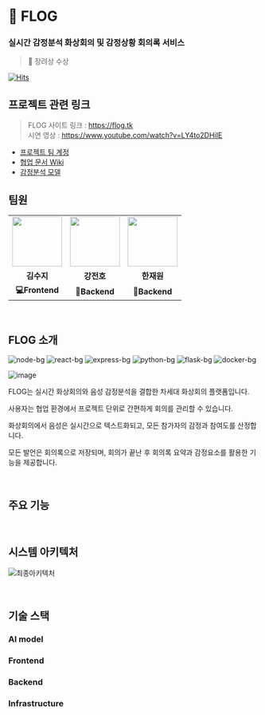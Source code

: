 # 🔮 FLOG

### 실시간 감정분석 화상회의 및 감정상황 회의록 서비스
> 🥉 장려상 수상

[![Hits](https://hits.seeyoufarm.com/api/count/incr/badge.svg?url=https%3A%2F%2Fgithub.com%2FBrave-Cookie%2FFLOG&count_bg=%23CBC5FF&title_bg=%239172F6&icon=ello.svg&icon_color=%23E7E7E7&title=FLOG&edge_flat=false)](https://hits.seeyoufarm.com)

## 프로젝트 관련 링크
> FLOG 사이트 링크 : https://flog.tk   
> 시연 영상 : https://www.youtube.com/watch?v=LY4to2DHiIE

- [프로젝트 팀 계정](https://github.com/Brave-Cookie)
- [협업 문서 Wiki](https://github.com/Brave-Cookie/Wiki)
- [감정분석 모델](https://github.com/Brave-Cookie/Emotion-recognition)

## 팀원

<table>
  <tr>
    <td align="center"><a href="https://github.com/jerimo"><img src="https://avatars.githubusercontent.com/u/48341341?v=4" width="100px" /></a></td>
    <td align="center"><a href="https://github.com/jeonbar2"><img src="https://avatars.githubusercontent.com/u/76610357?v=4" width="100px" /></a></td>
    <td align="center"><a href="https://github.com/hanjo8813"><img src="https://avatars.githubusercontent.com/u/71180414?v=4" width="100px" /></a></td>
  </tr>
  <tr>
    <td align="center"><b>김수지</b></td>
    <td align="center"><b>강전호</b></td>
    <td align="center"><b>한재원</b></td>
  </tr>
  <tr>
    <td align="center"><b>💻Frontend</b></td>
    <td align="center"><b>🔨Backend</b></td>
    <td align="center"><b>🔧Backend</b></td>
  </tr>
</table>

<br>

## FLOG 소개

![node-bg](https://img.shields.io/badge/Nodejs-v14.16.1-yellowgreen?logo=node.js)
![react-bg](https://img.shields.io/badge/React-v17.0.2-1cf?logo=react)
![express-bg](https://img.shields.io/badge/Express-v4.16.1-yellow?logo=Express)
![python-bg](https://img.shields.io/badge/Python-v3.9-blue?logo=Python)
![flask-bg](https://img.shields.io/badge/Flask-v1.1.2-lightgray?logo=Flask)
![docker-bg](https://img.shields.io/badge/Docker-v20.10.6-3cf?logo=Docker)

![image](https://user-images.githubusercontent.com/71180414/120897507-87f46400-c661-11eb-8371-6ccb3409fa7e.png)

FLOG는 실시간 화상회의와 음성 감정분석을 결합한 차세대 화상회의 플랫폼입니다.

사용자는 협업 환경에서 프로젝트 단위로 간편하게 회의를 관리할 수 있습니다.

화상회의에서 음성은 실시간으로 텍스트화되고, 모든 참가자의 감정과 참여도를 산정합니다.

모든 발언은 회의록으로 저장되며, 회의가 끝난 후 회의록 요약과 감정요소를 활용한 기능을 제공합니다.

<br>

## 주요 기능

<br>

## 시스템 아키텍처

![최종아키텍처](https://user-images.githubusercontent.com/71180414/120897349-a1e17700-c660-11eb-864e-e3d86c714734.png)

<br>

## 기술 스택

### AI model

### Frontend

### Backend

### Infrastructure

